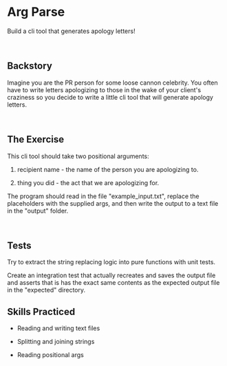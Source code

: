 # Arg Parse
Build a cli tool that generates apology letters!

<br/>

## Backstory
Imagine you are the PR person for some loose cannon celebrity. You often have to write letters apologizing to those in the wake of your client's craziness so you decide to write a little cli tool that will generate apology letters.

<br/>

## The Exercise
This cli tool should take two positional arguments:

1) recipient name - the name of the person you are apologizing to.

2) thing you did - the act that we are apologizing for.

The program should read in the file "example_input.txt", replace the placeholders with the supplied args, and then write the output to a text file in the "output" folder.

<br/>

## Tests
Try to extract the string replacing logic into pure functions with unit tests.

Create an integration test that actually recreates and saves the output file and asserts that is has the exact same contents as the expected output file in the "expected" directory.
<br/>

## Skills Practiced

- Reading and writing text files

- Splitting and joining strings

- Reading positional args 

<br/>
